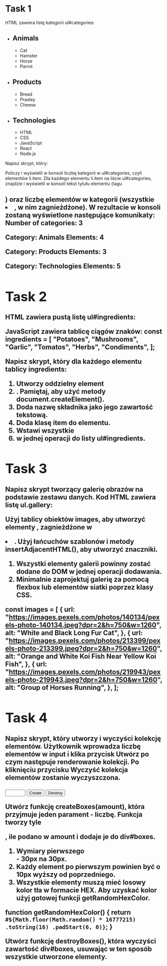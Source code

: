 # Task 1

HTML zawiera listę kategorii ul#categories:
<ul id="categories">
  <li class="item">
    <h2>Animals</h2>
    <ul>
      <li>Cat</li>
      <li>Hamster</li>
      <li>Horse</li>
      <li>Parrot</li>
    </ul>
  </li>
  <li class="item">
    <h2>Products</h2>
    <ul>
      <li>Bread</li>
      <li>Prasley</li>
      <li>Cheese</li>
    </ul>
  </li>
  <li class="item">
    <h2>Technologies</h2>
    <ul>
      <li>HTML</li>
      <li>CSS</li>
      <li>JavaScript</li>
      <li>React</li>
      <li>Node.js</li>
    </ul>
  </li>
</ul>

Napisz skrypt, który:

Policzy i wyświetli w konsoli liczbę kategorii w ul#categories, czyli elementów li.item.
Dla każdego elementu li.item na liście ul#categories, znajdzie i wyświetli w konsoli tekst tytułu elementu (tagu <h2>) oraz liczbę elementów w kategorii (wszystkie <li>, w nim zagnieżdżone).
W rezultacie w konsoli zostaną wyświetlone następujące komunikaty:
Number of categories: 3

Category: Animals
Elements: 4

Category: Products
Elements: 3

Category: Technologies
Elements: 5

# Task 2

HTML zawiera pustą listę ul#ingredients:
<ul id="ingredients"></ul>

JavaScript zawiera tablicę ciągów znaków:
const ingredients = [
  "Potatoes",
  "Mushrooms",
  "Garlic",
  "Tomatos",
  "Herbs",
  "Condiments",
];

Napisz skrypt, który dla każdego elementu tablicy ingredients:
1. Utworzy oddzielny element <li>. Pamiętaj, aby użyć metody document.createElement().
2. Doda nazwę składnika jako jego zawartość tekstową.
3. Doda klasę item do elementu.
4. Wstawi wszystkie <li> w jednej operacji do listy ul#ingredients.

# Task 3

Napisz skrypt tworzący galerię obrazów na podstawie zestawu danych. Kod HTML zawiera listę ul.gallery:
<ul class="gallery"></ul>

Użyj tablicy obiektów images, aby utworzyć elementy <img>, zagnieżdżone w <li>. Użyj łańcuchów szablonów i metody insertAdjacentHTML(), aby utworzyć znaczniki.

1. Wszystki elementy galerii powinny zostać dodane do DOM w jednej operacji dodawania.
2. Minimalnie zaprojektuj galerię za pomocą flexbox lub elementów siatki poprzez klasy CSS.

const images = [
  {
    url: "https://images.pexels.com/photos/140134/pexels-photo-140134.jpeg?dpr=2&h=750&w=1260",
    alt: "White and Black Long Fur Cat",
  },
  {
    url: "https://images.pexels.com/photos/213399/pexels-photo-213399.jpeg?dpr=2&h=750&w=1260",
    alt: "Orange and White Koi Fish Near Yellow Koi Fish",
  },
  {
    url: "https://images.pexels.com/photos/219943/pexels-photo-219943.jpeg?dpr=2&h=750&w=1260",
    alt: "Group of Horses Running",
  },
];

# Task 4

Napisz skrypt, który utworzy i wyczyści kolekcję elementów. Użytkownik wprowadza liczbę elementów w input і klika przycisk Utwórz po czym następuje renderowanie kolekcji. Po kliknięciu przycisku Wyczyść kolekcja elementów zostanie wyczyszczona.
<div id="controls">
  <input type="number" min="1" max="100" step="1" />
  <button type="button" data-create>Create</button>
  <button type="button" data-destroy>Destroy</button>
</div>

<div id="boxes"></div>

Utwórz funkcję createBoxes(amount), która przyjmuje jeden parament - liczbę. Funkcja tworzy tyle <div>, ile podano w amount і dodaje je do div#boxes.

1. Wymiary pierwszego <div> - 30px na 30px.
2. Każdy element po pierwszym powinien być o 10px wyższy od poprzedniego.
3. Wszystkie elementy muszą mieć losowy kolor tła w formacie HEX. Aby uzyskać kolor użyj gotowej funkcji getRandomHexColor.

function getRandomHexColor() {
  return `#${Math.floor(Math.random() * 16777215)
    .toString(16)
    .padStart(6, 0)}`;
}

Utwórz funkcję destroyBoxes(), która wyczyści zawartość div#boxes, usuwając w ten sposób wszystkie utworzone elementy.

